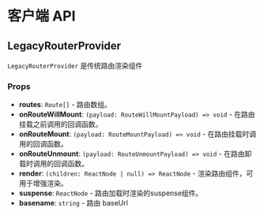 # 客户端 API

## LegacyRouterProvider

`LegacyRouterProvider` 是传统路由渲染组件

### Props

- **routes**: `Route[]` - 路由数组。
- **onRouteWillMount**: `(payload: RouteWillMountPayload) => void` - 在路由挂载之前调用的回调函数。
- **onRouteMount**: `(payload: RouteMountPayload) => void` - 在路由挂载时调用的回调函数。
- **onRouteUnmount**: `(payload: RouteUnmountPayload) => void` - 在路由卸载时调用的回调函数。
- **render**: `(children: ReactNode | null) => ReactNode` - 渲染路由组件，可用于增强渲染。
- **suspense**: `ReactNode` - 路由加载时渲染的suspense组件。
- **basename**: `string` - 路由 baseUrl
